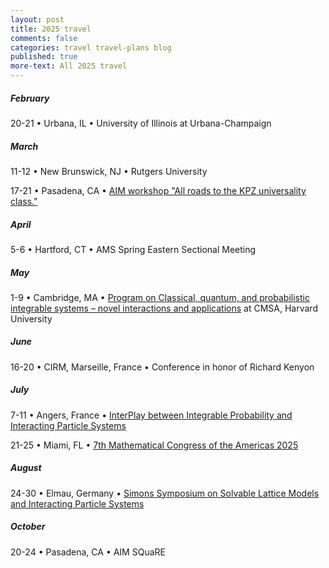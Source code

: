 ```yaml
---
layout: post
title: 2025 travel
comments: false
categories: travel travel-plans blog
published: true
more-text: All 2025 travel
---
```


<!-- ##### January -->

<!--more-->

##### February

20-21 &bull;
Urbana, IL &bull;
University of Illinois at Urbana-Champaign

##### March

11-12 &bull;
New Brunswick, NJ &bull;
Rutgers University

17-21 &bull;
Pasadena, CA &bull;
[AIM workshop "All roads to the KPZ universality class."](https://aimath.org/workshops/upcoming/roadtokpz/)


##### April

5-6 &bull;
Hartford, CT &bull;
AMS Spring Eastern Sectional Meeting

##### May

1-9 &bull;
Cambridge, MA &bull;
[Program on Classical, quantum, and probabilistic integrable systems – novel interactions and applications](https://cmsa.fas.harvard.edu/event/integrablesystems2025/)
at CMSA, Harvard University

##### June

16-20 &bull;
CIRM, Marseille, France &bull;
Conference in honor of Richard Kenyon



##### July

7-11 &bull;
Angers, France &bull;
[InterPlay between Integrable Probability and Interacting Particle Systems](https://sites.google.com/view/ip3-angers/home)


21-25 &bull;
Miami, FL &bull;
[7th Mathematical Congress of the Americas 2025](https://mca2025.org/)


##### August


24-30 &bull; Elmau, Germany &bull;  <a href="https://www.simonsfoundation.org/event/solvable-lattice-models-and-interacting-particle-systems-2025/">Simons Symposium on Solvable Lattice Models and Interacting Particle Systems</a>


<!-- ##### September -->

##### October

20-24
&bull;
Pasadena, CA
&bull;
AIM SQuaRE

<!-- ##### November -->

<!-- ##### December -->
